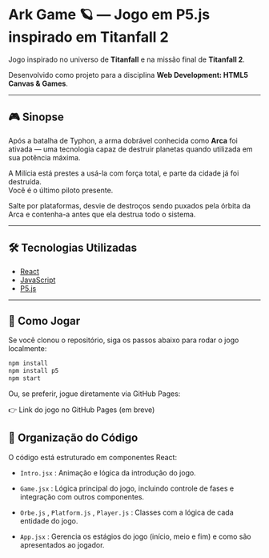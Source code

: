 # Ark Game 🪐 — Jogo em P5.js inspirado em Titanfall 2

Jogo inspirado no universo de **Titanfall** e na missão final de **Titanfall 2**.

Desenvolvido como projeto para a disciplina **Web Development: HTML5 Canvas & Games**.

---

## 🎮 Sinopse

Após a batalha de Typhon, a arma dobrável conhecida como **Arca** foi ativada — uma tecnologia capaz de destruir planetas quando utilizada em sua potência máxima.

A Milícia está prestes a usá-la com força total, e parte da cidade já foi destruída.  
Você é o último piloto presente.

Salte por plataformas, desvie de destroços sendo puxados pela órbita da Arca e contenha-a antes que ela destrua todo o sistema.

---

## 🛠️ Tecnologias Utilizadas

- [React](https://reactjs.org/)
- [JavaScript](https://developer.mozilla.org/pt-BR/docs/Web/JavaScript)
- [P5.js](https://p5js.org/)

---

## 🚀 Como Jogar

Se você clonou o repositório, siga os passos abaixo para rodar o jogo localmente:

```bash
npm install
npm install p5
npm start
```

Ou, se preferir, jogue diretamente via GitHub Pages:

👉 Link do jogo no GitHub Pages (em breve)

## 🧩 Organização do Código
O código está estruturado em componentes React:

- ```Intro.jsx``` : Animação e lógica da introdução do jogo.

- ```Game.jsx``` : Lógica principal do jogo, incluindo controle de fases e integração com outros componentes.

- ```Orbe.js``` , ```Platform.js``` , ```Player.js``` : Classes com a lógica de cada entidade do jogo.

- ```App.jsx``` : Gerencia os estágios do jogo (início, meio e fim) e como são apresentados ao jogador.